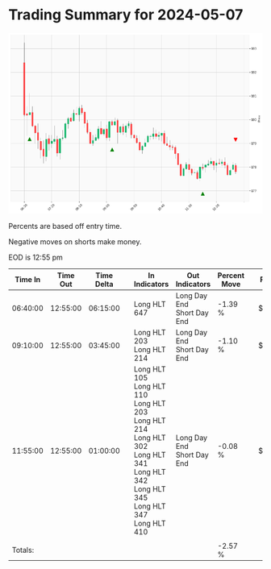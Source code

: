 
# Trading Summary for 2024-05-07

![Plot](2024-05-07_graph.png)

Percents are based off entry time.

Negative moves on shorts make money.

EOD is 12:55 pm

| Time In | Time Out | Time Delta |    | In Indicators | Out Indicators | Percent Move |    | Price In | Price Out | Dollar Move |
| ------- | -------- | ---------- | -- | ------------- | -------------- | ------------ | -- | -------- | --------- | ----------- |
| 06:40:00 | 12:55:00 | 06:15:00 | | Long HLT 647 | Long Day End<br>Short Day End | -1.39 % | | $180.31 | $177.81 | $-2.50 |
| 09:10:00 | 12:55:00 | 03:45:00 | | Long HLT 203<br>Long HLT 214 | Long Day End<br>Short Day End | -1.10 % | | $179.78 | $177.81 | $-1.97 |
| 11:55:00 | 12:55:00 | 01:00:00 | | Long HLT 105<br>Long HLT 110<br>Long HLT 203<br>Long HLT 214<br>Long HLT 302<br>Long HLT 341<br>Long HLT 342<br>Long HLT 345<br>Long HLT 347<br>Long HLT 410 | Long Day End<br>Short Day End | -0.08 % | | $177.96 | $177.81 | $-0.15 |
|  |  |  |  |  |  |  | |  |  |  |
| Totals: |  |  |  |  |  | -2.57 % | |  |  | $-4.62 |